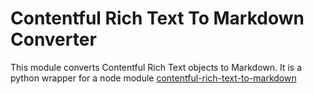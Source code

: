 # Contentful Rich Text To Markdown Converter

This module converts Contentful Rich Text objects to Markdown. It is a python wrapper for a node module [contentful-rich-text-to-markdown](https://www.npmjs.com/package/contentful-rich-text-to-markdown-converter)

